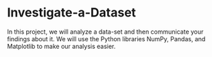 # Investigate-a-Dataset
In this project, we will analyze a data-set and then communicate your findings about it. We will use the Python libraries NumPy, Pandas, and Matplotlib to make our analysis easier.
